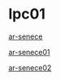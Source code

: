# lpc01

[ar-senece]( https://li932565422.github.io/lpc01/AR.js-master/aframe/examples/demo-hatsune-miku/index.html)

[ar-senece01]( https://li932565422.github.io/lpc01/AR.js-master/aframe/examples/demo-hatsune-miku/old-hatsune.html)

[ar-senece02]( https://li932565422.github.io/lpc01/AR.js-master/aframe/examples/demo-hatsune-miku/old-full-hatsune.html)
